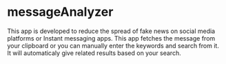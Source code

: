 # messageAnalyzer
This app is developed to reduce the spread of fake news on social media platforms or Instant messaging apps.
This app fetches the message from your clipboard or you can manually enter the keywords and search from it.
It will automaticaly give related results based on your search.
